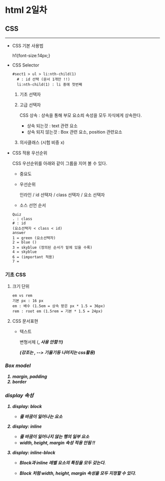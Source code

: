 # html 2일차 

## CSS

---

- CSS 기본 사용법

  h1{font-size:14px;}

- CSS Selector

  ```
  #sect1 > ul > li:nth-child(1)
    # : id 선택 (문서 1개만 !!)
    li:nth-child(1) : li 중에 첫번째
  ```

  1. 기초 선택자

  2. 고급 선택자

     CSS 상속 : 상속을 통해 부모 요소릐 속성을 모두 자식에게 상속한다.

     - 상속 되는것 : text 관련 요소
     - 상속 되지 않는것 : Box 관련 요소, position 관련요소

  3. 의사클래스 (시험 비중 x)

- CSS 적용 우선순위

  CSS 우선순위를 아래와 같이 그룹을 지어 볼 수 있다.

  - 중요도

  - 우선순위

    인라인 / id 선택자 / class 선택자 / 요소 선택자

  - 소스 선언 순서

  ```
  Quiz
  . : class
  # : id
  (요소선택자 < class < id)
  answer
  1 = green (요소선택자)
  2 = blue ()
  3 = skyblue (정의된 순서가 밑에 있을 수록)
  4 = skyblue
  6 = (important 적용)
  7 = 
  ```

### 기초  CSS

1. 크기 단위

   ```
   em vs rem
   기본 px : 16 px
   em : 배수 (1.5em = 상속 받은 px * 1.5 = 36px)
   rem : root em (1.5rem = 기본 * 1.5 = 24px)
   ```

2. CSS 문서표현

   - 텍스트

     변형서체 (<b>, <i>  사용 안함 !!)

     (강조는 <strong>, <em> --> 기울기등 나머지는 css활용)

### Box model

1. margin, padding
2. border

### display 속성

1. display: block

   - 줄 바꿈이 일어나는 요소

2. display: inline

   - 줄 바꿈이 일어나지 않는 행의 일부 요소
   - width, height, margin 속성 적용 안됨 !!

3. display: inline-block

   - Block과 inline 레벨 요소의 특징을 모두 갖는다.

   - Block 처럼 width, height, margin 속성을 모두 지정할 수 있다.